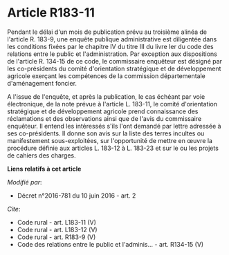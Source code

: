 # Article R183-11

Pendant le délai d'un mois de publication prévu au troisième alinéa de l'article R. 183-9, une enquête publique
administrative est diligentée dans les conditions fixées par le chapitre IV du titre III du livre Ier du code des relations
entre le public et l'administration. Par exception aux dispositions de l'article R. 134-15 de ce code, le commissaire
enquêteur est désigné par les co-présidents du comité d'orientation stratégique et de développement agricole exerçant les
compétences de la commission départementale d'aménagement foncier. 

A l'issue de l'enquête, et après la publication, le cas échéant par voie électronique, de la note prévue à l'article L.
183-11, le comité d'orientation stratégique et de développement agricole prend connaissance des réclamations et des
observations ainsi que de l'avis du commissaire enquêteur. Il entend les intéressés s'ils l'ont demandé par lettre adressée à
ses co-présidents. Il donne son avis sur la liste des terres incultes ou manifestement sous-exploitées, sur l'opportunité de
mettre en œuvre la procédure définie aux articles L. 183-12 à L. 183-23 et sur le ou les projets de cahiers des charges.

**Liens relatifs à cet article**

_Modifié par_:

  - Décret n°2016-781 du 10 juin 2016 - art. 2

_Cite_:

  - Code rural - art. L183-11 (V)
  - Code rural - art. L183-12 (V)
  - Code rural - art. R183-9 (V)
  - Code des relations entre le public et l'adminis... - art. R134-15 (V)
